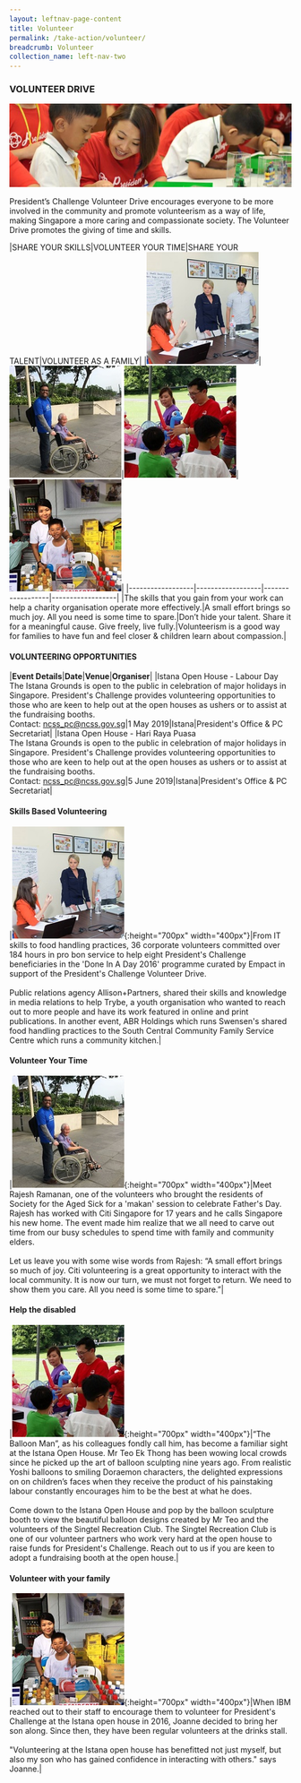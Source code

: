 ```yaml
---
layout: leftnav-page-content
title: Volunteer
permalink: /take-action/volunteer/
breadcrumb: Volunteer
collection_name: left-nav-two
---
```


### VOLUNTEER DRIVE

![Volunteer Banner](/images/Volunteer-banner_1.jpg "Volunteer Banner")

President’s Challenge Volunteer Drive encourages everyone to be more involved in the community and promote volunteerism as a way of life, making Singapore a more caring and compassionate society. The Volunteer Drive promotes the giving of time and skills.

|SHARE YOUR SKILLS|VOLUNTEER YOUR TIME|SHARE YOUR TALENT|VOLUNTEER AS A FAMILY|
|[![Skills Based Volunteering](/images/Allison2.jpg)](#skills-based-volunteering)|[![Volunteer Your Time](/images/Citi-Sg2.jpg)](#volunteer-your-time)|[![Help the disabled](/images/Singtel2.jpg)](#help-the-disabled)|[![Volunteer with your family](/images/Joanne_1.jpg)](#volunteer-with-your-family)|
|------------------|------------------|------------------|------------------|
|The skills that you gain from your work can help a charity organisation operate more effectively.|A small effort brings so much joy. All you need is some time to spare.|Don’t hide your talent. Share it for a meaningful cause. Give freely, live fully.|Volunteerism is a good way for families to have fun and feel closer & children learn about compassion.|
 

#### VOLUNTEERING OPPORTUNITIES

|**Event Details**|**Date**|**Venue**|**Organiser**|
|Istana Open House - Labour Day <br> The Istana Grounds is open to the public in celebration of major holidays in Singapore.  President's Challenge provides volunteering opportunities to those who are keen to help out at the open houses as ushers or to assist at the fundraising booths. <br> Contact: ncss_pc@ncss.gov.sg|1 May 2019|Istana|President's Office & PC Secretariat|
|Istana Open House - Hari Raya Puasa <br> The Istana Grounds is open to the public in celebration of major holidays in Singapore.  President's Challenge provides volunteering opportunities to those who are keen to help out at the open houses as ushers or to assist at the fundraising booths. <br> Contact: ncss_pc@ncss.gov.sg|5 June 2019|Istana|President's Office & PC Secretariat|


#### Skills Based Volunteering

|![Volunteer Story 1](/images/Allison2.jpg "Volunteer Story 1"){:height="700px" width="400px"}|From IT skills to food handling practices, 36 corporate volunteers committed over 184 hours in pro bon service to help eight President's Challenge beneficiaries in the 'Done In A Day 2016' programme curated by Empact in support of the President's Challenge Volunteer Drive. <br><br>Public relations agency Allison+Partners, shared their skills and knowledge in media relations to help Trybe, a youth organisation who wanted to reach out to more people and have its work featured in online and print publications.  In another event, ABR Holdings which runs Swensen's shared food handling practices to the South Central Community Family Service Centre which runs a community kitchen.| 

#### Volunteer Your Time

|![Volunteer Story 2](/images/Citi-Sg2.jpg "Volunteer Story 2"){:height="700px" width="400px"}|Meet Rajesh Ramanan, one of the volunteers who brought the residents of Society for the Aged Sick for a 'makan' session to celebrate Father's Day. Rajesh has worked with Citi Singapore for 17 years and he calls Singapore his new home. The event made him realize that we all need to carve out time from our busy schedules to spend time with family and community elders.<br><br>Let us leave you with some wise words from Rajesh: “A small effort brings so much of joy. Citi volunteering is a great opportunity to interact with the local community. It is now our turn, we must not forget to return. We need to show them you care. All you need is some time to spare.”|

#### Help the disabled

|![Volunteer Story 3](/images/Singtel2.jpg "Volunteer Story 3"){:height="700px" width="400px"}|“The Balloon Man”, as his colleagues fondly call him, has become a familiar sight at the Istana Open House. Mr Teo Ek Thong has been wowing local crowds since he picked up the art of balloon sculpting nine years ago. From realistic Yoshi balloons to smiling Doraemon characters, the delighted expressions on on children’s faces when they receive the product of his painstaking labour constantly encourages him to be the best at what he does.<br><br>Come down to the Istana Open House and pop by the balloon sculpture booth to view the beautiful balloon designs created by Mr Teo and the volunteers of the Singtel Recreation Club.  The Singtel Recreation Club is one of our volunteer partners who work very hard at the open house to raise funds for President's Challenge.  Reach out to us if you are keen to adopt a fundraising booth at the open house.|

#### Volunteer with your family

|![Volunteer Story 4](/images/Joanne_1.jpg "Volunteer Story 4"){:height="700px" width="400px"}|When IBM reached out to their staff to encourage them to volunteer for President's Challenge at the Istana open house in 2016, Joanne decided to bring her son along.  Since then, they have been regular volunteers at the drinks stall.<br><br>"Volunteering at the Istana open house has benefitted not just myself, but also my son who has gained confidence in interacting with others." says Joanne.|
